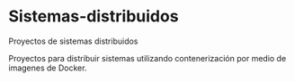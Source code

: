 # Sistemas-distribuidos
Proyectos de sistemas distribuidos

Proyectos para distribuir sistemas utilizando contenerización por medio de imagenes de Docker.
